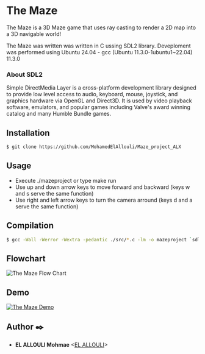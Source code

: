 # The Maze

The Maze is a 3D Maze game that uses ray casting to render a 2D map into a 3D navigable world!

The Maze was written was written in C ussing SDL2 library. Deveploment was performed using Ubuntu 24.04 - gcc (Ubuntu 11.3.0-1ubuntu1~22.04) 11.3.0

### About SDL2 

Simple DirectMedia Layer is a cross-platform development library designed to provide low level access to audio, keyboard, mouse, joystick, and graphics hardware via OpenGL and Direct3D. It is used by video playback software, emulators, and popular games including Valve's award winning catalog and many Humble Bundle games.

## Installation 
```sh
$ git clone https://github.com/MohamedElAllouli/Maze_project_ALX
```
## Usage 
* Execute ./mazeproject or type make run 
* Use up and down arrow keys to move forward and backward (keys w and s serve the same function)
* Use right and left arrow keys to turn the camera arround (keys d and a serve the same function)

## Compilation
```sh
$ gcc -Wall -Werror -Wextra -pedantic ./src/*.c -lm -o mazeproject `sdl2-config --cflags` `sdl2-config --libs`;
```

## Flowchart
![The Maze Flow Chart](https://ibb.co/TqJHH53)

## Demo
[![The Maze Demo](https://app.gemoo.com/share/image-annotation/669821688078536704?codeId=vzaAdG8WKaRV1&origin=imageurlgenerator)](https://youtu.be/WYW4frh7Res)

## Author :black_nib:

- **EL ALLOULI Mohmae** <[EL ALLOULI](https://github.com/MohamedElAllouli)>
